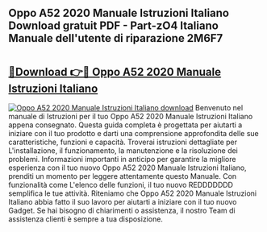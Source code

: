 ## Oppo A52 2020 Manuale Istruzioni Italiano Download gratuit PDF - Part-zO4 Italiano Manuale dell'utente di riparazione 2M6F7

# <h2><a href="http://df9vs4g.blite.top/?on=Oppo+A52+2020+Manuale+Istruzioni+Italiano">🔗Download 👉🔴 Oppo A52 2020 Manuale Istruzioni Italiano</a></h2>

[![Oppo A52 2020 Manuale Istruzioni Italiano download](https://i.imgur.com/lujVjoI.png)](http://df9vs4g.blite.top/?on=Oppo+A52+2020+Manuale+Istruzioni+Italiano)
Benvenuto nel manuale di Istruzioni per il tuo Oppo A52 2020 Manuale Istruzioni Italiano appena consegnato. Questa guida completa è progettata per aiutarti a iniziare con il tuo prodotto e darti una comprensione approfondita delle sue caratteristiche, funzioni e capacità. Troverai istruzioni dettagliate per L'installazione, il funzionamento, la manutenzione e la risoluzione dei problemi. Informazioni importanti in anticipo per garantire la migliore esperienza con il tuo nuovo Oppo A52 2020 Manuale Istruzioni Italiano, prenditi un momento per leggere attentamente questo Manuale. Con funzionalità come L'elenco delle funzioni, il tuo nuovo REDDDDDDD semplifica le tue attività. Riteniamo che Oppo A52 2020 Manuale Istruzioni Italiano abbia fatto il suo lavoro per aiutarti a iniziare con il tuo nuovo Gadget. Se hai bisogno di chiarimenti o assistenza, il nostro Team di assistenza clienti è sempre a tua disposizione.
